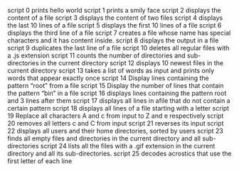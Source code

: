 script 0 prints hello world
script 1 prints a smily face
script 2 displays the content of a file
script 3 displays the content of two files
script 4 displays the last 10 lines of a file
script 5 displays the first 10 lines of a file
script 6 displays the third line of a file
script 7 creates a file whose name has special characters and it has content inside.
script 8 displays the output in a file
script 9 duplicates the last line of a file
script 10 deletes all regular files with a .js extension
script 11 counts the number of directories and sub-directories in the current directory
script 12 displays 10 newest files in the current directory
script 13 takes a list of words as input and prints only words that appear exactly once
script 14 Display lines containing the pattern “root” from a file
script 15 Display the number of lines that contain the pattern “bin” in a file
script 16 displays lines containing the pattern root and 3 lines after them
script 17 displays all lines in afile that do not contain a certain pattern
script 18 displays all lines of a file starting with a letter
script 19 Replace all characters A and c from input to Z and e respectively
script 20  removes all letters c and C from input
script 21 reverses its input
script 22 displays all users and their home directories, sorted by users
script 23 finds all empty files and directories in the current directory and all sub-directories
script 24 lists all the files with a .gif extension in the current directory and all its sub-directories.
script 25 decodes acrostics that use the first letter of each line
